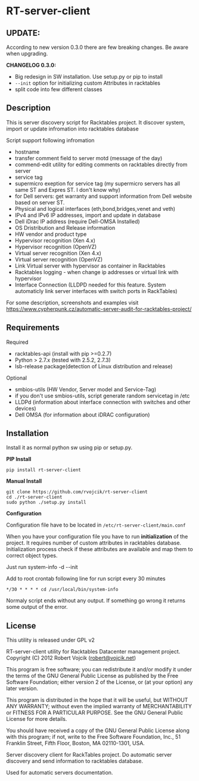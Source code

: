 RT-server-client
================

UPDATE:
-------
According to new version 0.3.0 there are few breaking changes.
Be aware when upgrading.

**CHANGELOG 0.3.0:**
* Big redesign in SW installation. Use setup.py or pip to install
* `--init` option for initializing custom Attributes in racktables
* split code into few different classes  

Description
-----------

This is server discovery script for Racktables project.
It discover system, import or update infromation into racktables database
 
Script support following infromation

* hostname
* transfer comment field to server motd (message of the day)
* commend-edit utility for editing comments on racktables directly from server
* service tag
* supermicro exeption for service tag (my supermicro servers has all same ST and Expres ST. I don't know why)
* for Dell servers: get warranty and support information from Dell website based on server ST.
* Physical and logical interfaces (eth,bond,bridges,venet and veth)
* IPv4 and IPv6 IP addresses, import and update in database
* Dell iDrac IP address (require Dell-OMSA Installed)
* OS Dristribution and Release information
* HW vendor and product type
* Hypervisor recognition (Xen 4.x)
* Hypervisor recognition (OpenVZ)
* Virtual server recognition (Xen 4.x)
* Virtual server recognition (OpenVZ)
* Link Virtual server with hypervisor as container in Racktables
* Racktables logging - when change ip addresses or virtual link with hypervisor
* Interface Connection (LLDPD needed for this feature. System automaticly link server interfaces with switch ports in RackTables)

For some description, screenshots and examples visit https://www.cypherpunk.cz/automatic-server-audit-for-racktables-project/

Requirements
------------

Required

* racktables-api (install with pip >=0.2.7)
* Python > 2.7.x (tested with 2.5.2, 2.7.3)
* lsb-release package(detection of Linux distribution and release)

Optional

* smbios-utils (HW Vendor, Server model and Service-Tag)
* if you don't use smbios-utils, script generate random servicetag in /etc
* LLDPd (information about interface connection with switches and other devices)
* Dell OMSA (for information about iDRAC configuration)

Installation
------------

Install it as normal python sw using pip or setup.py.

**PIP Install**

    pip install rt-server-client

**Manual Install**

    git clone https://github.com/rvojcik/rt-server-client
    cd ./rt-server-client
    sudo python ./setup.py install

**Configuration**

Configuration file have to be located in `/etc/rt-server-client/main.conf`

When you have your configuration file you have to run **initialization** of the project.
It requires number of custom attributes in racktables database. Initialization process
check if these attributes are available and map them to correct object types.

Just run
    system-info -d --init

Add to root crontab following line for run script every 30 minutes

    */30 * * * * cd /usr/local/bin/system-info

Normaly script ends without any output. If something go wrong it returns some output of the error. 

License
-------

This utility is released under GPL v2

RT-server-client utility for Racktables Datacenter management project.
Copyright (C) 2012  Robert Vojcik (robert@vojcik.net)

This program is free software; you can redistribute it and/or
modify it under the terms of the GNU General Public License
as published by the Free Software Foundation; either version 2
of the License, or (at your option) any later version.

This program is distributed in the hope that it will be useful,
but WITHOUT ANY WARRANTY; without even the implied warranty of
MERCHANTABILITY or FITNESS FOR A PARTICULAR PURPOSE.  See the
GNU General Public License for more details.

You should have received a copy of the GNU General Public License
along with this program; if not, write to the Free Software
Foundation, Inc., 51 Franklin Street, Fifth Floor, Boston, MA  02110-1301, USA.

Server discovery client for RackTables project. 
Do automatic server discovery and send information to racktables database.

Used for automatic servers documentation.
